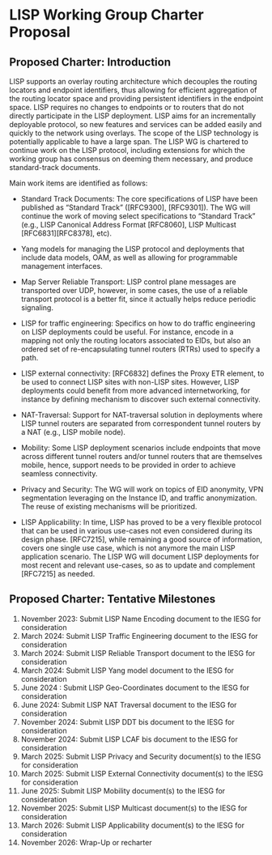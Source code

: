 # LISP Working Group Charter Proposal


## Proposed Charter: Introduction

LISP supports an overlay routing architecture which decouples the routing locators and endpoint identifiers, thus allowing for efficient aggregation of the routing locator space and providing persistent identifiers in the endpoint space. LISP requires no changes to endpoints or to routers that do not directly participate in the LISP deployment. LISP aims for an incrementally deployable protocol, so new features and services can be added easily and quickly to the network using overlays. The scope of the LISP technology is potentially applicable to have a large span. The LISP WG is chartered to continue work on the LISP protocol, including extensions for which the working group has consensus on deeming them necessary, and produce standard-track documents.

Main work items are identified as follows:

- Standard Track Documents: The core specifications of LISP have been published as “Standard Track” ([RFC9300], [RFC9301]). The WG will continue the work of moving select specifications to “Standard Track” (e.g., LISP Canonical Address Format [RFC8060], LISP Multicast [RFC6831][RFC8378], etc).

- Yang models for managing the LISP protocol and deployments that include data models, OAM, as well as allowing for programmable management interfaces.

- Map Server Reliable Transport: LISP control plane messages are transported over UDP, however, in some cases, the use of a reliable transport protocol is a better fit, since it actually helps reduce periodic signaling. 

- LISP for traffic engineering: Specifics on how to do traffic engineering on LISP deployments could be useful. For instance, encode in a mapping not only the routing locators associated to EIDs, but also an ordered set of re-encapsulating tunnel routers (RTRs) used to specify a path.

- LISP external connectivity: [RFC6832] defines the Proxy ETR element, to be used to connect LISP sites with non-LISP sites. However, LISP deployments could benefit from more advanced internetworking, for instance by defining mechanism to discover such external connectivity.

- NAT-Traversal: Support for NAT-traversal solution in deployments where LISP tunnel routers are separated from correspondent tunnel routers by a NAT (e.g., LISP mobile node).

- Mobility: Some LISP deployment scenarios include endpoints that move across different tunnel routers and/or tunnel routers that are themselves mobile, hence, support needs to be provided in order to achieve seamless connectivity.

- Privacy and Security: The WG will work on topics of EID anonymity, VPN segmentation leveraging on the Instance ID, and traffic anonymization. The reuse of existing mechanisms will be prioritized.

- LISP Applicability: In time, LISP has proved to be a very flexible protocol that can be used in various use-cases not even considered during its design phase. [RFC7215], while remaining a good source of information, covers one single use case, which is not anymore the main LISP application scenario. The LISP WG will document LISP deployments for most recent and relevant use-cases, so as to update and complement [RFC7215] as needed.


## Proposed Charter: Tentative Milestones

1. November 2023: Submit LISP Name Encoding document to the IESG for consideration
2. March 2024: Submit LISP Traffic Engineering document to the IESG for consideration
3. March 2024: Submit LISP Reliable Transport document to the IESG for consideration
4. March 2024: Submit LISP Yang model document to the IESG for consideration
5. June 2024 : Submit LISP Geo-Coordinates document to the IESG for consideration
6. June 2024: Submit LISP NAT Traversal document to the IESG for consideration
7. November 2024: Submit LISP DDT bis document to the IESG for consideration
8. November 2024: Submit LISP LCAF bis document to the IESG for consideration
9. March 2025: Submit LISP Privacy and Security document(s) to the IESG for consideration
10. March 2025: Submit LISP External Connectivity document(s) to the IESG for consideration
11. June 2025: Submit LISP Mobility document(s) to the IESG for consideration
12. November 2025: Submit LISP Multicast document(s) to the IESG for consideration
13. March 2026: Submit LISP Applicability document(s) to the IESG for consideration
14. November 2026: Wrap-Up or recharter 
